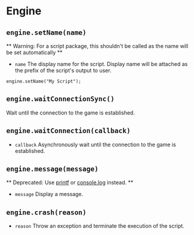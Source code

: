 # Engine

## `engine.setName(name)`
** Warning: For a script package, this shouldn't be called as the name will be set automatically **
* `name` [<string>](https://developer.mozilla.org/en-US/docs/Web/JavaScript/Data_structures#string_type) The display name for the script.
Display name will be attached as the prefix of the script's output to user.
```
engine.setName("My Script");
```
## `engine.waitConnectionSync()`
Wait until the connection to the game is established.
## `engine.waitConnection(callback)`
* `callback` [<Function>](https://developer.mozilla.org/en-US/docs/Web/JavaScript/Reference/Global_Objects/Function)
Asynchronously wait until the connection to the game is established.

## `engine.message(message)`
** Deprecated: Use [printf](global_functions.md#printfformat-args) or [console.log](console.md#consolelogdata-args) instead. **
* `message` [<string>](https://developer.mozilla.org/en-US/docs/Web/JavaScript/Data_structures#string_type)
Display a message.

## `engine.crash(reason)`
* `reason` [<string>](https://developer.mozilla.org/en-US/docs/Web/JavaScript/Data_structures#string_type)
Throw an exception and terminate the execution of the script.

